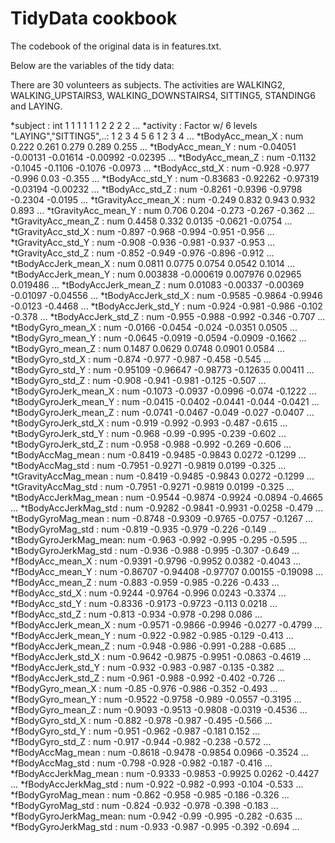 

   # TidyData cookbook
   
The codebook of the original data is in features.txt.

Below are the variables of the tidy data:

There are 30 volunteers as subjects. 
The activities are WALKING2, WALKING_UPSTAIRS3, WALKING_DOWNSTAIRS4, SITTING5, STANDING6 and LAYING.


*subject              : int  1 1 1 1 1 1 2 2 2 2 ...
*activity             : Factor w/ 6 levels "LAYING","SITTING5",..: 1 2 3 4 5 6 1 2 3 4 ...
*tBodyAcc_mean_X      : num  0.222 0.261 0.279 0.289 0.255 ...
*tBodyAcc_mean_Y      : num  -0.04051 -0.00131 -0.01614 -0.00992 -0.02395 ...
*tBodyAcc_mean_Z      : num  -0.1132 -0.1045 -0.1106 -0.1076 -0.0973 ...
*tBodyAcc_std_X       : num  -0.928 -0.977 -0.996 0.03 -0.355 ...
*tBodyAcc_std_Y       : num  -0.83683 -0.92262 -0.97319 -0.03194 -0.00232 ...
*tBodyAcc_std_Z       : num  -0.8261 -0.9396 -0.9798 -0.2304 -0.0195 ...
*tGravityAcc_mean_X   : num  -0.249 0.832 0.943 0.932 0.893 ...
*tGravityAcc_mean_Y   : num  0.706 0.204 -0.273 -0.267 -0.362 ...
*tGravityAcc_mean_Z   : num  0.4458 0.332 0.0135 -0.0621 -0.0754 ...
*tGravityAcc_std_X    : num  -0.897 -0.968 -0.994 -0.951 -0.956 ...
*tGravityAcc_std_Y    : num  -0.908 -0.936 -0.981 -0.937 -0.953 ...
*tGravityAcc_std_Z    : num  -0.852 -0.949 -0.976 -0.896 -0.912 ...
*tBodyAccJerk_mean_X  : num  0.0811 0.0775 0.0754 0.0542 0.1014 ...
*tBodyAccJerk_mean_Y  : num  0.003838 -0.000619 0.007976 0.02965 0.019486 ...
*tBodyAccJerk_mean_Z  : num  0.01083 -0.00337 -0.00369 -0.01097 -0.04556 ...
*tBodyAccJerk_std_X   : num  -0.9585 -0.9864 -0.9946 -0.0123 -0.4468 ...
*tBodyAccJerk_std_Y   : num  -0.924 -0.981 -0.986 -0.102 -0.378 ...
*tBodyAccJerk_std_Z   : num  -0.955 -0.988 -0.992 -0.346 -0.707 ...
*tBodyGyro_mean_X     : num  -0.0166 -0.0454 -0.024 -0.0351 0.0505 ...
*tBodyGyro_mean_Y     : num  -0.0645 -0.0919 -0.0594 -0.0909 -0.1662 ...
*tBodyGyro_mean_Z     : num  0.1487 0.0629 0.0748 0.0901 0.0584 ...
*tBodyGyro_std_X      : num  -0.874 -0.977 -0.987 -0.458 -0.545 ...
*tBodyGyro_std_Y      : num  -0.95109 -0.96647 -0.98773 -0.12635 0.00411 ...
*tBodyGyro_std_Z      : num  -0.908 -0.941 -0.981 -0.125 -0.507 ...
*tBodyGyroJerk_mean_X : num  -0.1073 -0.0937 -0.0996 -0.074 -0.1222 ...
*tBodyGyroJerk_mean_Y : num  -0.0415 -0.0402 -0.0441 -0.044 -0.0421 ...
*tBodyGyroJerk_mean_Z : num  -0.0741 -0.0467 -0.049 -0.027 -0.0407 ...
*tBodyGyroJerk_std_X  : num  -0.919 -0.992 -0.993 -0.487 -0.615 ...
*tBodyGyroJerk_std_Y  : num  -0.968 -0.99 -0.995 -0.239 -0.602 ...
*tBodyGyroJerk_std_Z  : num  -0.958 -0.988 -0.992 -0.269 -0.606 ...
*tBodyAccMag_mean     : num  -0.8419 -0.9485 -0.9843 0.0272 -0.1299 ...
*tBodyAccMag_std      : num  -0.7951 -0.9271 -0.9819 0.0199 -0.325 ...
*tGravityAccMag_mean  : num  -0.8419 -0.9485 -0.9843 0.0272 -0.1299 ...
*tGravityAccMag_std   : num  -0.7951 -0.9271 -0.9819 0.0199 -0.325 ...
*tBodyAccJerkMag_mean : num  -0.9544 -0.9874 -0.9924 -0.0894 -0.4665 ...
*tBodyAccJerkMag_std  : num  -0.9282 -0.9841 -0.9931 -0.0258 -0.479 ...
*tBodyGyroMag_mean    : num  -0.8748 -0.9309 -0.9765 -0.0757 -0.1267 ...
*tBodyGyroMag_std     : num  -0.819 -0.935 -0.979 -0.226 -0.149 ...
*tBodyGyroJerkMag_mean: num  -0.963 -0.992 -0.995 -0.295 -0.595 ...
*tBodyGyroJerkMag_std : num  -0.936 -0.988 -0.995 -0.307 -0.649 ...
*fBodyAcc_mean_X      : num  -0.9391 -0.9796 -0.9952 0.0382 -0.4043 ...
*fBodyAcc_mean_Y      : num  -0.86707 -0.94408 -0.97707 0.00155 -0.19098 ...
*fBodyAcc_mean_Z      : num  -0.883 -0.959 -0.985 -0.226 -0.433 ...
*fBodyAcc_std_X       : num  -0.9244 -0.9764 -0.996 0.0243 -0.3374 ...
*fBodyAcc_std_Y       : num  -0.8336 -0.9173 -0.9723 -0.113 0.0218 ...
*fBodyAcc_std_Z       : num  -0.813 -0.934 -0.978 -0.298 0.086 ...
*fBodyAccJerk_mean_X  : num  -0.9571 -0.9866 -0.9946 -0.0277 -0.4799 ...
*fBodyAccJerk_mean_Y  : num  -0.922 -0.982 -0.985 -0.129 -0.413 ...
*fBodyAccJerk_mean_Z  : num  -0.948 -0.986 -0.991 -0.288 -0.685 ...
*fBodyAccJerk_std_X   : num  -0.9642 -0.9875 -0.9951 -0.0863 -0.4619 ...
*fBodyAccJerk_std_Y   : num  -0.932 -0.983 -0.987 -0.135 -0.382 ...
*fBodyAccJerk_std_Z   : num  -0.961 -0.988 -0.992 -0.402 -0.726 ...
*fBodyGyro_mean_X     : num  -0.85 -0.976 -0.986 -0.352 -0.493 ...
*fBodyGyro_mean_Y     : num  -0.9522 -0.9758 -0.989 -0.0557 -0.3195 ...
*fBodyGyro_mean_Z     : num  -0.9093 -0.9513 -0.9808 -0.0319 -0.4536 ...
*fBodyGyro_std_X      : num  -0.882 -0.978 -0.987 -0.495 -0.566 ...
*fBodyGyro_std_Y      : num  -0.951 -0.962 -0.987 -0.181 0.152 ...
*fBodyGyro_std_Z      : num  -0.917 -0.944 -0.982 -0.238 -0.572 ...
*fBodyAccMag_mean     : num  -0.8618 -0.9478 -0.9854 0.0966 -0.3524 ...
*fBodyAccMag_std      : num  -0.798 -0.928 -0.982 -0.187 -0.416 ...
*fBodyAccJerkMag_mean : num  -0.9333 -0.9853 -0.9925 0.0262 -0.4427 ...
*fBodyAccJerkMag_std  : num  -0.922 -0.982 -0.993 -0.104 -0.533 ...
*fBodyGyroMag_mean    : num  -0.862 -0.958 -0.985 -0.186 -0.326 ...
*fBodyGyroMag_std     : num  -0.824 -0.932 -0.978 -0.398 -0.183 ...
*fBodyGyroJerkMag_mean: num  -0.942 -0.99 -0.995 -0.282 -0.635 ...
*fBodyGyroJerkMag_std : num  -0.933 -0.987 -0.995 -0.392 -0.694 ...
